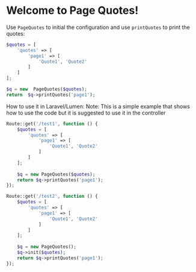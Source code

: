 # Welcome to Page Quotes!

Use `PageQuotes` to initial the configuration and use `printQuotes` to print the quotes:
```php
$quotes = [
	'quotes' => [
		'page1' => [
			'Quote1', 'Quote2'
		]
	]
];

$q = new  PageQuotes($quotes);
return  $q->printQuotes('page1');
```

How to use it in Laravel/Lumen:
Note: This is a simple example that shows how to use the code but it is suggested to use it in the controller
```php
Route::get('/test1', function () {
    $quotes = [
        'quotes' => [
            'page1' => [
                'Quote1', 'Quote2'
            ]
        ]
    ];
    
    $q = new PageQuotes($quotes);
    return $q->printQuotes('page1');
});

Route::get('/test2', function () {
    $quotes = [
        'quotes' => [
            'page1' => [
                'Quote1', 'Quote2'
            ]
        ]
    ];
    
    $q = new PageQuotes();
    $q->init($quotes);
    return $q->printQuotes('page1');
});
```
